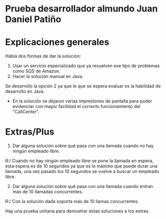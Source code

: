 # Prueba desarrollador almundo Juan Daniel Patiño

# Explicaciones generales

Había dos formas de dar la solución:

1.	Usar un servicio especializado que ya resuelven ese tipo de problemas como SQS de Amazon.
2.	Hacer la solución manual en Java.

Se desarrollo la opción 2 ya que lo que se espera evaluar es la habilidad de desarrollo en Java.

- En la solución se dejaron varias impresiones de pantalla para poder evidenciar con mayor facilidad el correcto funcionamiento del "CallCenter".

# Extras/Plus

1. Dar alguna solución sobre qué pasa con una llamada cuando no hay ningún empleado libre.

R:/
Cuando no hay ningún empleado libre se pone la llamada en espera, esta espera es de 10 segundos ya que es lo máximo que puede durar una llamada, una vez pasado los 10 segundos se vuelve a buscar un empleado libre.

2. Dar alguna solución sobre qué pasa con una llamada cuando entran más de 10 llamadas concurrentes.

R:/
Con la solución dada soporta más de 10 llamas concurrentes.

Hay una prueba unitaria para demostrar estas soluciones a los extras.
